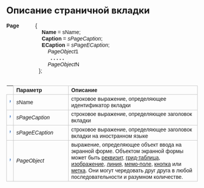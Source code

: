 ﻿<html>
<head>
<title>Описание страничной вкладки&nbsp;&nbsp;&nbsp; P</title>
<style type="text/css">
.style1 {
	font-size: x-large;
}
.style2 {
	font-family: Arial;
}
.style4 {
	border: 1px solid #C5C5C5;
}
.style5 {
	border-color: #000000;
	border-width: 0;
}
.style6 {
	border: 0 solid #C5C5C5;
}
</style>
</head>

<body>



<span class="style1"><strong>Описание страничной вкладки</strong></span><font face="Arial"><strong><span class="style1">&nbsp; 
</span><br />
<br />
Page&nbsp;&nbsp;&nbsp;&nbsp;&nbsp;&nbsp;&nbsp;&nbsp;&nbsp; </strong>&nbsp;{<strong><br />
&nbsp;&nbsp;&nbsp;&nbsp;&nbsp;&nbsp;&nbsp;&nbsp;&nbsp;&nbsp;&nbsp;&nbsp;&nbsp;&nbsp;&nbsp;&nbsp;&nbsp;&nbsp;&nbsp;&nbsp;&nbsp;&nbsp;&nbsp; 
Name</strong> = sName;<br />
&nbsp;&nbsp;&nbsp;&nbsp;&nbsp;&nbsp;&nbsp;&nbsp;&nbsp;&nbsp;&nbsp;&nbsp;&nbsp;&nbsp;&nbsp;&nbsp;&nbsp;&nbsp;&nbsp;&nbsp;&nbsp;&nbsp;&nbsp; <strong>Caption </strong>=<em> sPageCaption</em>;<br />
&nbsp;&nbsp;&nbsp;&nbsp;&nbsp;&nbsp;&nbsp;&nbsp;&nbsp;&nbsp;&nbsp;&nbsp;&nbsp;&nbsp;&nbsp;&nbsp;&nbsp;&nbsp;&nbsp;&nbsp;&nbsp;&nbsp;&nbsp;
<strong>ECaption </strong>=<em> sPageECaption</em>; 
&nbsp;&nbsp;&nbsp;&nbsp;&nbsp;&nbsp;&nbsp;&nbsp;&nbsp;&nbsp;&nbsp;&nbsp;&nbsp;&nbsp;&nbsp;<em>&nbsp;&nbsp;&nbsp;&nbsp;&nbsp;&nbsp;&nbsp;&nbsp;&nbsp;&nbsp;&nbsp; 
<br />
&nbsp;&nbsp;&nbsp;&nbsp;&nbsp;&nbsp;&nbsp;&nbsp;&nbsp;&nbsp;&nbsp;&nbsp;&nbsp;&nbsp;&nbsp;&nbsp;&nbsp;&nbsp;&nbsp;&nbsp;&nbsp;&nbsp;&nbsp;&nbsp;&nbsp;&nbsp;&nbsp; PageObject</em>1<br>
&nbsp;&nbsp;&nbsp;&nbsp;&nbsp;&nbsp;&nbsp;&nbsp;&nbsp;&nbsp;&nbsp;&nbsp;&nbsp;&nbsp;&nbsp;&nbsp;&nbsp;&nbsp;&nbsp;&nbsp;&nbsp;&nbsp;&nbsp;&nbsp;&nbsp;&nbsp;&nbsp;&nbsp;&nbsp;
<strong>. . . . . 
<br />
</strong>&nbsp;&nbsp;&nbsp; &nbsp;&nbsp;&nbsp;&nbsp;&nbsp;&nbsp;&nbsp;&nbsp;&nbsp;&nbsp;&nbsp;&nbsp;<em>&nbsp;&nbsp;&nbsp;&nbsp;&nbsp;&nbsp;&nbsp;&nbsp;&nbsp;&nbsp;&nbsp; PageObject</em>N<em><br>
</em>&nbsp;&nbsp;&nbsp;&nbsp;&nbsp;&nbsp;&nbsp;&nbsp;&nbsp;&nbsp;&nbsp;&nbsp;&nbsp;&nbsp;&nbsp;&nbsp;&nbsp;&nbsp;&nbsp;&nbsp; &nbsp;};<br />
<br />
</font>

<table cellPadding="5" cols="2" frame="below" rules="rows" class="style5">
  <tr>
    <td class="style6" style="width: 2%">&nbsp;</td>
    <td width="29%" class="style4"><font face="Arial"><strong>Параметр</strong></font></td>
    <td width="71%" class="style4"><font face="Arial"><strong>Описание</strong></font></td>
  </tr>
  <tr>
    <td class="style4" style="width: 2%">
	<img src="../../IMAGES/pubfield.gif" width="16" height="16" /></td>
    <td width="29%" class="style4"><em><font face="Arial">s</font></em><span lang="en-us"><span class="style2">Name</span></span></td>
    <td width="71%" class="style4"><font face="Arial">строковое выражение,
    определяющее идентификатор вкладки</font></td>
  </tr>
  <tr>
    <td class="style4" style="width: 2%">
	<img src="../../IMAGES/pubfield.gif" width="16" height="16" /></td>
    <td width="29%" class="style4"><em><font face="Arial">sPageCaption</font></em></td>
    <td width="71%" class="style4"><font face="Arial">строковое выражение,
    определяющее заголовок вкладки</font></td>
  </tr>
  <tr>
    <td class="style4" style="width: 2%">
	<img src="../../IMAGES/pubfield.gif" width="16" height="16" /></td>
    <td width="29%" class="style4"><em><font face="Arial">sPageECaption</font></em></td>
    <td width="71%" class="style4"><font face="Arial">строковое выражение,
    определяющее заголовок вкладки на иностранном
    языке</font></td>
  </tr>
  <tr>
    <td class="style4" style="width: 2%">
	<img src="../../IMAGES/pubfield.gif" width="16" height="16" /></td>
    <td width="29%" class="style4"><em><font face="Arial">PageObject</font></em></td>
    <td width="71%" class="style4"><font face="Arial">выражение, определяющее
    объект ввода на экранной форме. Объектом
    экранной формы может быть 
	<a href="rekvizit.html">реквизит</a>, 
	<a href="grid.html">грид-таблица</a>, <a href="image.html">изображение</a>,
	<a href="line.html">линия</a>, <a href="memo.html">мемо-поле</a>, <a href="button.html">кнопка</a> 
        или <a href="Label.html">метка</a>. Они могут чередовать друг друга
    в любой последовательности и разумном
    количестве.</font></td>
  </tr>
</table>

</body>

</html>
